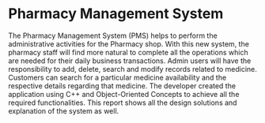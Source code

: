 # Pharmacy Management System
 The Pharmacy Management System (PMS) helps to perform the administrative activities for the Pharmacy shop. With this new system, the pharmacy staff will find more natural to complete all the operations which are needed for their daily business transactions. Admin users will have the responsibility to add, delete, search and modify records related to medicine. Customers can search for a particular medicine availability and the respective details regarding that medicine. The developer created the application using C++ and Object-Oriented Concepts to achieve all the required functionalities. This report shows all the design solutions and explanation of the system as well.
